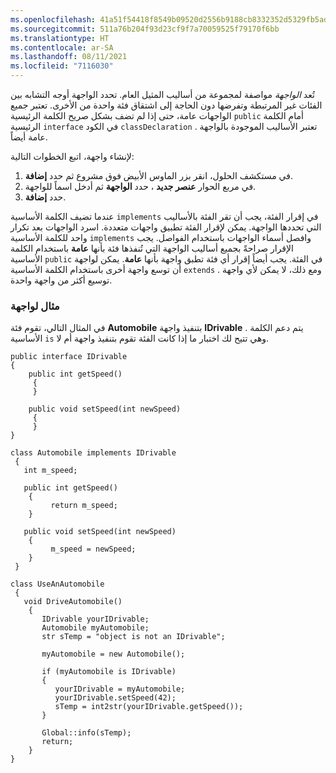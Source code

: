 ```yaml
---
ms.openlocfilehash: 41a51f54418f8549b09520d2556b9188cb8332352d5329fb5ad9a2640b9a1e18
ms.sourcegitcommit: 511a76b204f93d23cf9f7a70059525f79170f6bb
ms.translationtype: HT
ms.contentlocale: ar-SA
ms.lasthandoff: 08/11/2021
ms.locfileid: "7116030"
---
```

تُعد *الواجهة* مواصفة لمجموعة من أساليب المثيل العام.
تحدد الواجهة أوجه التشابه بين الفئات غير المرتبطة وتفرضها دون الحاجة إلى اشتقاق فئة واحدة من الأخرى. تعتبر جميع الواجهات عامة، حتى إذا لم تضف بشكل صريح الكلمة الرئيسية `public` أمام الكلمة الرئيسية `interface` في الكود `classDeclaration` . تعتبر الأساليب الموجودة بالواجهة عامة أيضاً.  

لإنشاء واجهة، اتبع الخطوات التالية:

1.  في مستكشف الحلول، انقر بزر الماوس الأبيض فوق مشروع ثم حدد **إضافة**.
2.  في مربع الحوار **عنصر جديد** ، حدد **الواجهة** ثم أدخل اسماً للواجهة.
3.  حدد **إضافة**.

عندما تضيف الكلمة الأساسية `implements` في إقرار الفئة، يجب أن تقر الفئة بالأساليب التي تحددها الواجهة. يمكن لإقرار الفئة تطبيق واجهات متعددة. اسرد الواجهات بعد تكرار واحد للكلمة الأساسية `implements` وافصل أسماء الواجهات باستخدام الفواصل. يجب الإقرار صراحةً بجميع أساليب الواجهة التي تُنفذها فئة بأنها **عامة** باستخدام الكلمة الأساسية `public` في الفئة. يجب أيضاً إقرار أي فئة تطبق واجهة بأنها **عامة**. يمكن لواجهة أن توسع واجهة أخرى باستخدام الكلمة الأساسية `extends` . ومع ذلك، لا يمكن لأي واجهة توسيع أكثر من واجهة واحدة.

### <a name="interface-example"></a>مثال لواجهة 

في المثال التالي، تقوم فئة **Automobile‎** بتنفيذ واجهة **IDrivable‎** . يتم دعم الكلمة الأساسية `is` وهي تتيح لك اختبار ما إذا كانت الفئة تقوم بتنفيذ واجهة أم لا.

```xpp
public interface IDrivable
{
    public int getSpeed()
     {
     }

    public void setSpeed(int newSpeed)
     {
     }
}

class Automobile implements IDrivable
 {
   int m_speed;

   public int getSpeed()
    {
         return m_speed;
    }

   public void setSpeed(int newSpeed)
    {
         m_speed = newSpeed;
    }
 }

class UseAnAutomobile
 {
   void DriveAutomobile()
    {
       IDrivable yourIDrivable;
       Automobile myAutomobile;
       str sTemp = "object is not an IDrivable";
    
       myAutomobile = new Automobile();

       if (myAutomobile is IDrivable)
       {
          yourIDrivable = myAutomobile;
          yourIDrivable.setSpeed(42);
          sTemp = int2str(yourIDrivable.getSpeed());
       }

       Global::info(sTemp);
       return;
    }
}
```
